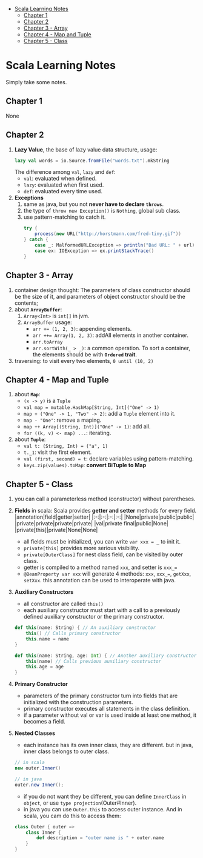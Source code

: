 
<!-- vim-markdown-toc Marked -->

* [Scala Learning Notes](#scala-learning-notes)
    * [Chapter 1](#chapter-1)
    * [Chapter 2](#chapter-2)
    * [Chapter 3 - Array](#chapter-3---array)
    * [Chapter 4 - Map and Tuple](#chapter-4---map-and-tuple)
    * [Chapter 5 - Class](#chapter-5---class)

<!-- vim-markdown-toc -->

# Scala Learning Notes
Simply take some notes.

## Chapter 1
None


## Chapter 2

1. **Lazy Value**, the base of lazy value data structure, usage:
    ```scala
    lazy val words = io.Source.fromFile("words.txt").mkString
    ```
    The difference among `val`, `lazy` and `def`:
   - `val`: evaluated when defined.
   - `lazy`: evaluated when first used.
   - `def`:  evaluated every time used.
2. **Exceptions**
    1. same as java, but you not **never have to declare `throws`**.
    2. the type of `throw new Exception()` is `Nothing`, global sub class.
    3. use pattern-matching to catch it.
        ```scala
        try {
            process(new URL("http://horstmann.com/fred-tiny.gif"))
        } catch {
            case _: MalformedURLException => println("Bad URL: " + url)
            case ex: IOException => ex.printStackTrace()
        }
        ```


## Chapter 3 - Array

1. container design thought:
    The parameters of class constructor should be the size of it,
    and parameters of object constructor should be the contents;
2. about **`ArrayBuffer`**:
    1. `Array<Int>` is `int[]` in jvm.
    2. `ArrayBuffer` usage:
        - `arr += (1, 2, 3)`: appending elements.
        - `arr ++= Array(1, 2, 3)`: addAll elements in another container.
        - `arr.toArray`
        - `arr.sortWith(_ > _)`: a common operation. To sort a container, the elements should be with **`Ordered` trait**.
3. traversing: to visit every two elements, `0 until (10, 2)`


## Chapter 4 - Map and Tuple

1. about **`Map`**:
    - `(x -> y)` is a `Tuple`
    - `val map = mutable.HashMap[String, Int]("One" -> 1)`
    - `map + ("One" -> 1, "Two" -> 2)`: add a `Tuple` element into it.
    - `map - "One"`: remove a maping.
    - `map ++ Array[(String, Int)]("One" -> 1)`: add all.
    - `for ((k, v) <- map) ...`: iterating.
2. about **`Tuple`**:
    - `val t: (String, Int) = ("a", 1)`
    - `t._1`: visit the first element.
    - `val (first, second) = t`: declare variables using pattern-matching.
    - `keys.zip(values).toMap`: **convert BiTuple to Map**


## Chapter 5 - Class

1. you can call a parameterless method (constructor) without parentheses.
2. **Fields** in scala: Scala provides **getter and setter** methods for every field.
    |annotation|field|getter|setter|
    |:-:|:-:|:-:|:-:|
    |None|private|public|public|
    |private|private|private|private|
    |val|private final|public|None|
    |private[this]|private|None|None|

    - all fields must be initialized, you can write `var xxx = _` to init it.
    - `private[this]` provides more serious visibility.
    - `private[OuterClass]` for nest class field, can be visited by outer class.
    - getter is compiled to a method named `xxx`, and setter is `xxx_=`
    - `@BeanProperty var xxx` will generate 4 methods: `xxx`, `xxx_=`, `getXxx`, `setXxx`.
        this annotation can be used to interoperate with java.
3. **Auxiliary Constructors**
    - all constructor are called `this()`
    - each auxiliary constructor must start with a call to a previously defined auxiliary constructor
or the primary constructor.
    ```scala 
    def this(name: String) { // An auxiliary constructor
        this() // Calls primary constructor
        this.name = name
    }

    def this(name: String, age: Int) { // Another auxiliary constructor
        this(name) // Calls previous auxiliary constructor
        this.age = age
    }
    ```
4. **Primary Constructor**
   - parameters of the primary constructor turn into fields that are initialized with the construction
parameters.
   - primary constructor executes all statements in the class definition.
   - if a parameter without val or var is used inside at least one method, it becomes a field.
5. **Nested Classes**
    - each instance has its own inner class, they are different. but in java, inner class belongs to outer class.
    ```scala
    // in scala
    new outer.Inner()
    ```
    ```java 
    // in java
    outer.new Inner();
    ```
    - if you do not want they be different, you can define `InnerClass` in `object`, or use `type projection`(Outer#Inner).
    - in java you can use `Outer.this` to access outer instance. And in scala, you cam do this to access them:
    ```scala
    class Outer { outer =>
        class Inner {
            def description = "outer name is " + outer.name
        }
    }
    ```

    
